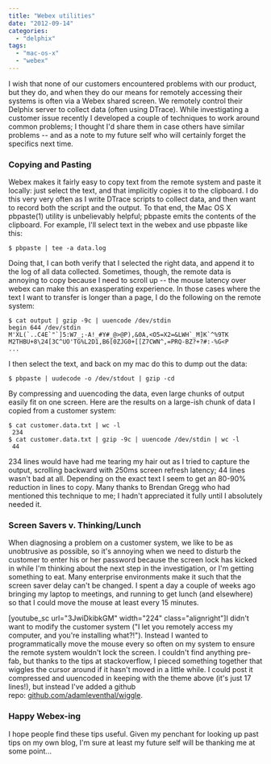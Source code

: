```yaml
---
title: "Webex utilities"
date: "2012-09-14"
categories: 
  - "delphix"
tags: 
  - "mac-os-x"
  - "webex"
---
```


I wish that none of our customers encountered problems with our product, but they do, and when they do our means for remotely accessing their systems is often via a Webex shared screen. We remotely control their Delphix server to collect data (often using DTrace). While investigating a customer issue recently I developed a couple of techniques to work around common problems; I thought I'd share them in case others have similar problems -- and as a note to my future self who will certainly forget the specifics next time.

### Copying and Pasting

Webex makes it fairly easy to copy text from the remote system and paste it locally: just select the text, and that implicitly copies it to the clipboard. I do this very very often as I write DTrace scripts to collect data, and then want to record both the script and the output. To that end, the Mac OS X pbpaste(1) utility is unbelievably helpful; pbpaste emits the contents of the clipboard. For example, I'll select text in the webex and use pbpaste like this:

```
$ pbpaste | tee -a data.log
```

Doing that, I can both verify that I selected the right data, and append it to the log of all data collected. Sometimes, though, the remote data is annoying to copy because I need to scroll up -- the mouse latency over webex can make this an exasperating experience. In those cases where the text I want to transfer is longer than a page, I do the following on the remote system:

```
$ cat output | gzip -9c | uuencode /dev/stdin
begin 644 /dev/stdin
M'XL(`..C4E`"`]5:W7_;-A!_#Y#_@>@P),&0A,<O5=X2=&LWH`_M]K`^%9TK
M2THBU+8\24[3C^UO'TG%L2D1,B6[0ZJG0+[[Z7CWN^,=PRQ-BZ?+?#:-%G<P
...
```

I then select the text, and back on my mac do this to dump out the data:

```
$ pbpaste | uudecode -o /dev/stdout | gzip -cd
```

By compressing and uuencoding the data, even large chunks of output easily fit on one screen. Here are the results on a large-ish chunk of data I copied from a customer system:

```
$ cat customer.data.txt | wc -l
 234
$ cat customer.data.txt | gzip -9c | uuencode /dev/stdin | wc -l
 44
```

234 lines would have had me tearing my hair out as I tried to capture the output, scrolling backward with 250ms screen refresh latency; 44 lines wasn't bad at all. Depending on the exact text I seem to get an 80-90% reduction in lines to copy. Many thanks to Brendan Gregg who had mentioned this technique to me; I hadn't appreciated it fully until I absolutely needed it.

### Screen Savers v. Thinking/Lunch

When diagnosing a problem on a customer system, we like to be as unobtrusive as possible, so it's annoying when we need to disturb the customer to enter his or her password because the screen lock has kicked in while I'm thinking about the next step in the investigation, or I'm getting something to eat. Many enterprise environments make it such that the screen saver delay can't be changed. I spent a day a couple of weeks ago bringing my laptop to meetings, and running to get lunch (and elsewhere) so that I could move the mouse at least every 15 minutes.

\[youtube\_sc url="3JwiDkibkGM" width="224" class="alignright"\]I didn't want to modify the customer system ("I let you remotely access my computer, and you're installing what?!"). Instead I wanted to programmatically move the mouse every so often on my system to ensure the remote system wouldn't lock the screen. I couldn't find anything pre-fab, but thanks to the tips at stackoverflow, I pieced something together that wiggles the cursor around if it hasn't moved in a little while. I could post it compressed and uuencoded in keeping with the theme above (it's just 17 lines!), but instead I've added a github repo: [github.com/adamleventhal/wiggle](https://github.com/adamleventhal/wiggle).

### Happy Webex-ing

I hope people find these tips useful. Given my penchant for looking up past tips on my own blog, I'm sure at least my future self will be thanking me at some point...
